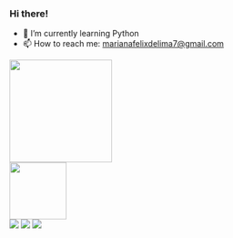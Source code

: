 ### Hi there!

- 🌱 I’m currently learning Python
- 📫 How to reach me: marianafelixdelima7@gmail.com

<div>
  <img height="180cm" src="https://github-readme-stats.vercel.app/api?username=mari-felix&show_icons=true&theme=swift&include_all_commits=true&count_private=true"/>
</div>

<div>
  <img height="100cm" src="https://github-readme-stats.vercel.app/api/top-langs/?username=mari-felix&layout=compact&theme=swift&langs_count=8&hide_progress=true&size_weigh=1"/>
</div>

<div> 
  <a href="https://instagram.com/_mariana.felix" target="_blank"><img src="https://img.shields.io/badge/-Instagram-%23E4405F?style=for-the-badge&logo=instagram&logoColor=white" target="_blank"></a>
  <a href = "mailto:marianafelixdelima7@gmail.com"><img src="https://img.shields.io/badge/-Gmail-%23333?style=for-the-badge&logo=gmail&logoColor=white" target="_blank"></a>
  <a href="https://www.linkedin.com/in/marianafelix755/" target="_blank"><img src="https://img.shields.io/badge/-LinkedIn-%230077B5?style=for-the-badge&logo=linkedin&logoColor=white" target="_blank"></a> 
</div>
      
